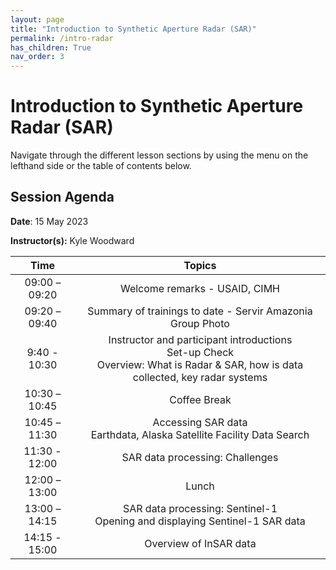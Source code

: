 ```yaml
---
layout: page
title: "Introduction to Synthetic Aperture Radar (SAR)"
permalink: /intro-radar
has_children: True
nav_order: 3
---
```


# Introduction to Synthetic Aperture Radar (SAR)
Navigate through the different lesson sections by using the menu on the lefthand side or the table of contents below.

## Session Agenda
**Date**: 15 May 2023  

**Instructor(s):** Kyle Woodward

|      Time     |                                                                                                       Topics                                                                                                                                     |
|:-------------:|:-----------------------------------------------------------------------------------------------------------------------------------------------------------------------------------------------------------------:|
| 09:00 – 09:20 |   Welcome remarks - USAID, CIMH
| 09:20 – 09:40 |   Summary of trainings to date - Servir Amazonia<br>Group Photo                                          |
| 9:40 - 10:30  |   Instructor and participant introductions<br>Set-up Check<br>Overview: What is Radar & SAR, how is data collected, key radar systems                                                          |
| 10:30 – 10:45 |                 Coffee Break                   |
| 10:45 – 11:30 |  Accessing SAR data<br>Earthdata, Alaska Satellite Facility Data Search                                             |
| 11:30 - 12:00 |  SAR data processing: Challenges
| 12:00 – 13:00 |                  Lunch                         |
| 13:00 – 14:15 | SAR data processing: Sentinel-1<br>Opening and displaying Sentinel-1 SAR data                                   |
| 14:15 - 15:00 | Overview of InSAR data
